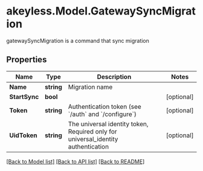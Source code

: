 # akeyless.Model.GatewaySyncMigration
gatewaySyncMigration is a command that sync migration

## Properties

Name | Type | Description | Notes
------------ | ------------- | ------------- | -------------
**Name** | **string** | Migration name | 
**StartSync** | **bool** |  | [optional] 
**Token** | **string** | Authentication token (see &#x60;/auth&#x60; and &#x60;/configure&#x60;) | [optional] 
**UidToken** | **string** | The universal identity token, Required only for universal_identity authentication | [optional] 

[[Back to Model list]](../README.md#documentation-for-models) [[Back to API list]](../README.md#documentation-for-api-endpoints) [[Back to README]](../README.md)

